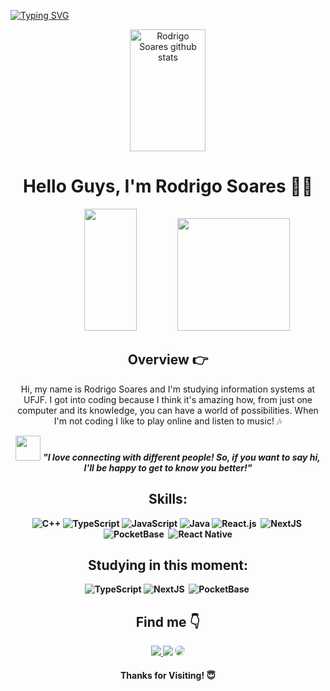 [![Typing SVG](https://readme-typing-svg.herokuapp.com?font=Roboto&weight=900&size=35&duration=4000&pause=1000&color=00FFFF&center=true&vCenter=true&width=1000&lines=Hello+World)](https://git.io/typing-svg)
<div align="center">  

  <img width="49%" height="195px" src="https://github-readme-stats.vercel.app/api?username=1rodrigosoares&show_icons=true&count_private=true&hide_border=true&title_color=00FFFF&icon_color=08B8B&text_color=c9d1d9&bg_color=0d1117" alt="Rodrigo Soares github stats" /> 
 

# Hello Guys, I'm Rodrigo Soares 🧑‍💻

 <img width="41%" height="195px" src="https://github-readme-stats.vercel.app/api/top-langs/?username=1rodrigosoares&layout=compact&hide_border=true&title_color=00FFFF&text_color=c9d1d9&bg_color=0d1117" />
 <img src="https://media.tenor.com/wJYhvjxFVnwAAAAC/overwatch-mercy.gif" width="180">

## **Overview 👉**
<p>Hi, my name is Rodrigo Soares and I'm studying information systems at UFJF. I got into coding because I think it's amazing how, from just one computer and its knowledge, you can have a world of possibilities. When I'm not coding I like to play online and listen to music! 🎶
</p>

<img src="https://media.giphy.com/media/LnQjpWaON8nhr21vNW/giphy.gif" width="40"> <em><b><b>"I love connecting with different people! So, if you want to say hi, I'll be happy to get to know you better!"</b></em>


## Skills:
![C++](https://img.shields.io/badge/c++-%2300599C.svg?style=for-the-badge&logo=c%2B%2B&logoColor=white)
![TypeScript](https://img.shields.io/badge/typescript-%23007ACC.svg?style=for-the-badge&logo=typescript&logoColor=white)
![JavaScript](https://img.shields.io/badge/javascript-%23323330.svg?style=for-the-badge&logo=javascript&logoColor=%23F7DF1E)
![Java](https://img.shields.io/badge/java-%23ED8B00.svg?style=for-the-badge&logo=openjdk&logoColor=white)
![React.js](https://img.shields.io/badge/-React.js-0D1117?style=for-the-badge&logo=react&labelColor=0D1117)&nbsp;
![NextJS](https://img.shields.io/badge/next.js-000000?style=for-the-badge&logo=nextdotjs&logoColor=white)&nbsp; 
![PocketBase](https://camo.githubusercontent.com/92ecd782c39642bda147402d26ca3e6174584ee4d963d80c5efddba0af1376bc/68747470733a2f2f696d672e736869656c64732e696f2f62616467652f506f636b6574426173652d4238444245343f7374796c653d666f722d7468652d6261646765266c6f676f3d706f636b657462617365266c6f676f436f6c6f723d313631363141)&nbsp; 
![React Native](https://img.shields.io/badge/react_native-%2320232a.svg?style=for-the-badge&logo=react&logoColor=%2361DAFB)


## Studying in this moment:
![TypeScript](https://img.shields.io/badge/typescript-%23007ACC.svg?style=for-the-badge&logo=typescript&logoColor=white)
![NextJS](https://img.shields.io/badge/next.js-000000?style=for-the-badge&logo=nextdotjs&logoColor=white)&nbsp; 
![PocketBase](https://camo.githubusercontent.com/92ecd782c39642bda147402d26ca3e6174584ee4d963d80c5efddba0af1376bc/68747470733a2f2f696d672e736869656c64732e696f2f62616467652f506f636b6574426173652d4238444245343f7374796c653d666f722d7468652d6261646765266c6f676f3d706f636b657462617365266c6f676f436f6c6f723d313631363141)&nbsp; 


## **Find me 👇**
<div align="center"> 
<a href="https://instagram.com/rodhgs_" target="_blank"><img src="https://img.shields.io/badge/-Instagram-%23E4405F?style=for-the-badge&logo=instagram&logoColor=white"</a>
<a href = "mailto:devrodrigosoares@gmail.com"> <img src="https://img.shields.io/badge/-Gmail-%23333?style=for-the-badge&logo=gmail&logoColor=white" target="_blank"></a>
<a href="https://www.linkedin.com/in/rodrigo-soares-de-assis/" target="_blank"><img src="https://img.shields.io/badge/-LinkedIn-%230077B5?style=for-the-badge&logo=linkedin&logoColor=white" style="border-radius: 30px" target="_blank"></a> 

<h4 align="center">Thanks for Visiting! 😇</h4>
 </div>


 

